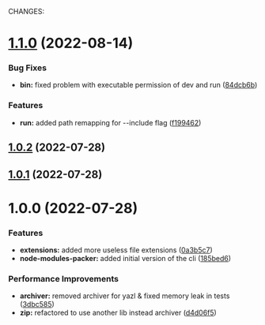CHANGES:

# [1.1.0](https://github.com/H4ad/node-modules-packer/compare/v1.0.2...v1.1.0) (2022-08-14)


### Bug Fixes

* **bin:** fixed problem with executable permission of dev and run ([84dcb6b](https://github.com/H4ad/node-modules-packer/commit/84dcb6b83a5fe3a969a2af3993a68f8e406ea3ce))


### Features

* **run:** added path remapping for --include flag ([f199462](https://github.com/H4ad/node-modules-packer/commit/f19946262dd8472b6b00b940e728cd1c6cd3ab99))

## [1.0.2](https://github.com/H4ad/node-modules-packer/compare/v1.0.1...v1.0.2) (2022-07-28)

## [1.0.1](https://github.com/H4ad/node-modules-packer/compare/v1.0.0...v1.0.1) (2022-07-28)

# 1.0.0 (2022-07-28)


### Features

* **extensions:** added more useless file extensions ([0a3b5c7](https://github.com/H4ad/node-modules-packer/commit/0a3b5c7e368a8fdea562c6faa0784b1827fc569c))
* **node-modules-packer:** added initial version of the cli ([185bed6](https://github.com/H4ad/node-modules-packer/commit/185bed6c6f89cb6476481aae16def3e6ee93a913))


### Performance Improvements

* **archiver:** removed archiver for yazl & fixed memory leak in tests ([3dbc585](https://github.com/H4ad/node-modules-packer/commit/3dbc5852c7d619e76fa74c366f542b104e98d7a1))
* **zip:** refactored to use another lib instead archiver ([d4d06f5](https://github.com/H4ad/node-modules-packer/commit/d4d06f57bb785197e86cb00f69a8e8317a3a801e))
